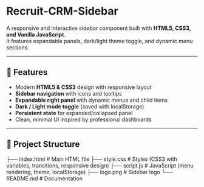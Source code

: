 # Recruit-CRM-Sidebar


A responsive and interactive sidebar component built with **HTML5, CSS3, and Vanilla JavaScript**.  
It features expandable panels, dark/light theme toggle, and dynamic menu sections.

---

## 🚀 Features
- Modern **HTML5 & CSS3** design with responsive layout  
- **Sidebar navigation** with icons and tooltips  
- **Expandable right panel** with dynamic menus and child items  
- **Dark / Light mode toggle** (saved with localStorage)  
- **Persistent state** for expanded/collapsed panel  
- Clean, minimal UI inspired by professional dashboards  

---

## 📂 Project Structure
├── index.html # Main HTML file
├── style.css # Styles (CSS3 with variables, transitions, responsive design)
├── script.js # JavaScript (menu rendering, theme, localStorage)
├── logo.png # Sidebar logo
└── README.md # Documentation
